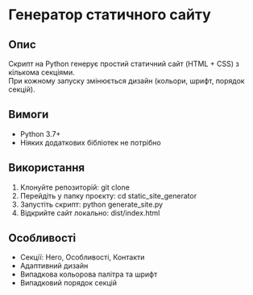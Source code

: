 # Генератор статичного сайту

## Опис
Скрипт на Python генерує простий статичний сайт (HTML + CSS) з кількома секціями.  
При кожному запуску змінюється дизайн (кольори, шрифт, порядок секцій).

## Вимоги
- Python 3.7+
- Ніяких додаткових бібліотек не потрібно

## Використання
1. Клонуйте репозиторій:
git clone <URL>
2. Перейдіть у папку проєкту:
cd static_site_generator
3. Запустіть скрипт:
python generate_site.py
4. Відкрийте сайт локально:
dist/index.html

## Особливості
- Секції: Hero, Особливості, Контакти
- Адаптивний дизайн
- Випадкова кольорова палітра та шрифт
- Випадковий порядок секцій